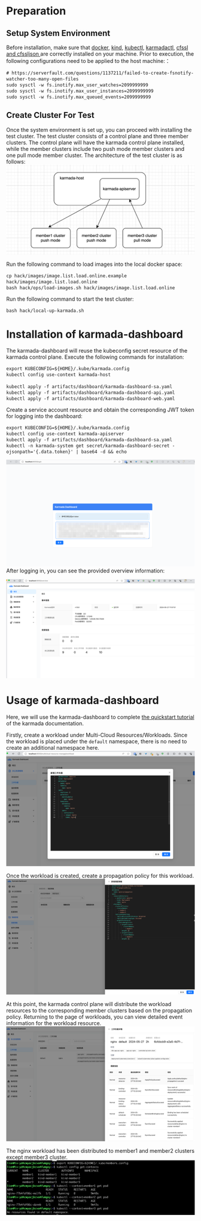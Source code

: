 # Preparation
## Setup System Environment
Before installation, make sure that [docker](https://www.docker.com/), [kind](https://kind.sigs.k8s.io/docs/user/quick-start/), [kubectl](https://kubernetes.io/docs/reference/kubectl/), [karmadactl](https://karmada.io/docs/next/reference/karmadactl/karmadactl-usage-conventions/), [cfssl and cfssljson ](https://cfssl.org/) are correctly installed on your machine. Prior to execution, the following configurations need to be applied to the host machine:：
```shell
# https://serverfault.com/questions/1137211/failed-to-create-fsnotify-watcher-too-many-open-files
sudo sysctl -w fs.inotify.max_user_watches=2099999999
sudo sysctl -w fs.inotify.max_user_instances=2099999999
sudo sysctl -w fs.inotify.max_queued_events=2099999999
```


## Create Cluster For Test
Once the system environment is set up, you can proceed with installing the test cluster. The test cluster consists of a control plane and three member clusters. The control plane will have the karmada control plane installed, while the member clusters include two push mode member clusters and one pull mode member cluster.
The architecture of the test cluster is as follows:
![user-guide-test-cluster](./images/user-guide-test-cluster.png)

Run the following command to load images into the local docker space:

```shell
cp hack/images/image.list.load.online.example hack/images/image.list.load.online
bash hack/ops/load-images.sh hack/images/image.list.load.online
```

Run the following command to start the test cluster:

```shell
bash hack/local-up-karmada.sh
```


# Installation of karmada-dashboard
The karmada-dashboard will reuse the kubeconfig secret resource of the karmada control plane. Execute the following commands for installation:

```shell
export KUBECONFIG=${HOME}/.kube/karmada.config
kubectl config use-context karmada-host

kubectl apply -f artifacts/dashboard/karmada-dashboard-sa.yaml
kubectl apply -f artifacts/dashboard/karmada-dashboard-api.yaml
kubectl apply -f artifacts/dashboard/karmada-dashboard-web.yaml
```


Create a service account resource and obtain the corresponding JWT token for logging into the dashboard:
```shell
export KUBECONFIG=${HOME}/.kube/karmada.config
kubectl config use-context karmada-apiserver
kubectl apply -f artifacts/dashboard/karmada-dashboard-sa.yaml
kubectl -n karmada-system get secret/karmada-dashboard-secret -ojsonpath='{.data.token}' | base64 -d && echo
```
![user-guide-login](./images/user-guide-login.png)
After logging in, you can see the provided overview information:

![user-guide-overview](./images/user-guide-overview.png)

# Usage of karmada-dashboard
Here, we will use the karmada-dashboard to complete [the quickstart tutorial](https://karmada.io/docs/get-started/nginx-example) of the karmada documentation.

Firstly, create a workload under Multi-Cloud Resources/Workloads. Since the workload is placed under the `default` namespace, there is no need to create an additional namespace here.
![user-guide-multicloudresource-create-workload](./images/user-guide-multicloudresource-create-workload.png)

Once the workload is created, create a propagation policy for this workload.
![user-guide-create-pp](./images/user-guide-create-pp.png)

At this point, the karmada control plane will distribute the workload resources to the corresponding member clusters based on the propagation policy. Returning to the page of workloads, you can view detailed event information for the workload resource.
![user-guide-workload-event](./images/user-guide-workload-event.png)

The nginx workload has been distributed to member1 and member2 clusters except member3 cluster.
![user-guide-get-pod](./images/user-guide-get-pod.png)


